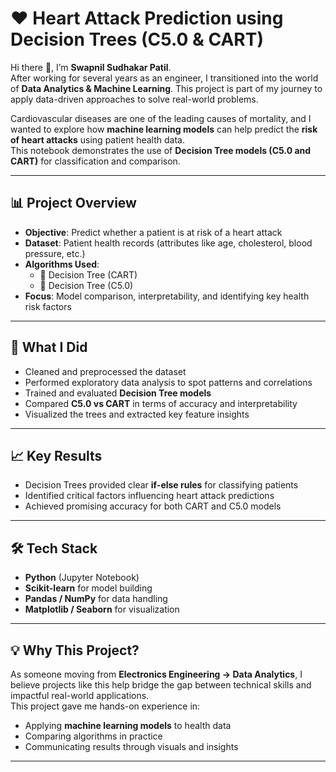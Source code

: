 # ❤️ Heart Attack Prediction using Decision Trees (C5.0 & CART)

Hi there 👋, I’m **Swapnil Sudhakar Patil**.  
After working for several years as an engineer, I transitioned into the world of **Data Analytics & Machine Learning**. This project is part of my journey to apply data-driven approaches to solve real-world problems.  

Cardiovascular diseases are one of the leading causes of mortality, and I wanted to explore how **machine learning models** can help predict the **risk of heart attacks** using patient health data.  
This notebook demonstrates the use of **Decision Tree models (C5.0 and CART)** for classification and comparison.

---

## 📊 Project Overview
- **Objective**: Predict whether a patient is at risk of a heart attack  
- **Dataset**: Patient health records (attributes like age, cholesterol, blood pressure, etc.)  
- **Algorithms Used**:  
  - 🌳 Decision Tree (CART)  
  - 🌿 Decision Tree (C5.0)  
- **Focus**: Model comparison, interpretability, and identifying key health risk factors  

---

## 🚀 What I Did
- Cleaned and preprocessed the dataset  
- Performed exploratory data analysis to spot patterns and correlations  
- Trained and evaluated **Decision Tree models**  
- Compared **C5.0 vs CART** in terms of accuracy and interpretability  
- Visualized the trees and extracted key feature insights  

---

## 📈 Key Results
- Decision Trees provided clear **if-else rules** for classifying patients  
- Identified critical factors influencing heart attack predictions  
- Achieved promising accuracy for both CART and C5.0 models  

---

## 🛠️ Tech Stack
- **Python** (Jupyter Notebook)  
- **Scikit-learn** for model building  
- **Pandas / NumPy** for data handling  
- **Matplotlib / Seaborn** for visualization  

---

## 💡 Why This Project?
As someone moving from **Electronics Engineering → Data Analytics**, I believe projects like this help bridge the gap between technical skills and impactful real-world applications.  
This project gave me hands-on experience in:
- Applying **machine learning models** to health data  
- Comparing algorithms in practice  
- Communicating results through visuals and insights  

---


